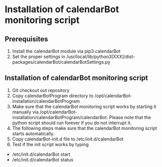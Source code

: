 # Installation of calendarBot monitoring script

## Prerequisites

1. Install the calendarBot module via pip3 calendarBot
2. Set the proper settings in /usr/local/lib/python3[XXX]/dist-packages/calendarBot/calendarBotSettings.py

## Installation of calendarBot monitoring script

1. Git checkout out repository
2. Copy calendarBotProgram directory to /opt/calendarBot-installation/calendarBotProgram
3. Make sure that the calendarBot monitoring script works by starting it manually via /opt/calendarBot-installation/calendarBotProgram/calendarBot. Please note that the python script should run forever if you do not interrupt it.
4. The following steps make sure that the calendarBot monitoring script starts automatically.
5. Copy calendarBot-init.d file to /etc/init.d/calendarBot
6. Test if the init script works by typing
  * /etc/init.d/calendarBot start
  * /etc/init.d/calendarBot status
